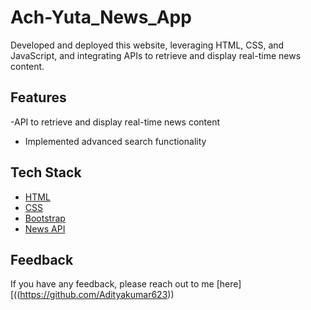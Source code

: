 # Ach-Yuta_News_App


Developed and deployed this website, leveraging HTML, CSS, and JavaScript, and integrating  APIs to retrieve and display real-time news content.




## Features

-API to retrieve and display real-time news content
- Implemented advanced search functionality




## Tech Stack

* [HTML](https://html.org/)
* [CSS](https://css.org/)
* [Bootstrap](https://getbootstrap.com/)
* [News API](https://newsapi.org)




## Feedback

If you have any feedback, please reach out to me [here][((https://github.com/Adityakumar623))
